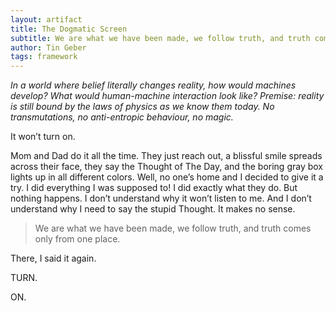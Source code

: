 ```yaml
---
layout: artifact
title: The Dogmatic Screen
subtitle: We are what we have been made, we follow truth, and truth comes only from one place.
author: Tin Geber
tags: framework
---
```


_In a world where belief literally changes reality, how would machines develop? What would human-machine interaction look like?
Premise: reality is still bound by the laws of physics as we know them today. No transmutations, no anti-entropic behaviour, no magic._

It won’t turn on.

Mom and Dad do it all the time. They just reach out, a blissful smile spreads across their face, they say the Thought of The Day, and the boring gray box lights up in all different colors.
Well, no one’s home and I decided to give it a try. I did everything I was supposed to! I did exactly what they do. But nothing happens. I don’t understand why it won’t listen to me. And I don’t understand why I need to say the stupid Thought. It makes no sense.

> We are what we have been made, we follow truth, and truth comes only from one place.

There, I said it again.

TURN.

ON.
